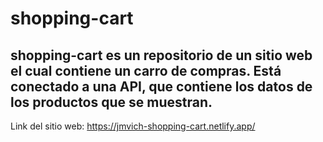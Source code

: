 # shopping-cart

## shopping-cart es un repositorio de un sitio web el cual contiene un carro de compras. Está conectado a una API, que contiene los datos de los productos que se muestran.

Link del sitio web: https://jmvich-shopping-cart.netlify.app/
